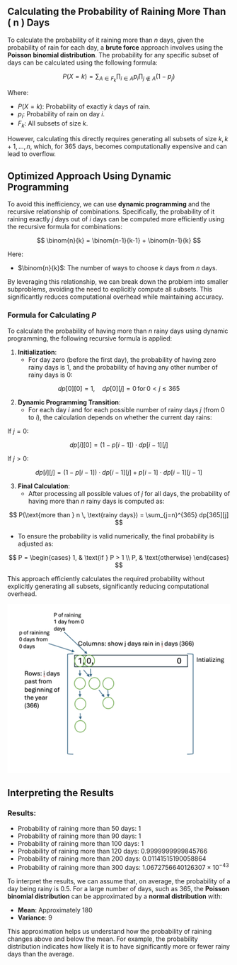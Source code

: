 ## Calculating the Probability of Raining More Than \( n \) Days

To calculate the probability of it raining more than $n$ days, given the probability of rain for each day, a **brute force** approach involves using the **Poisson binomial distribution**. The probability for any specific subset of days can be calculated using the following formula:

$$
P(X = k) = \sum_{A \in F_k} \prod_{i \in A} p_i \prod_{j \not\in A} (1 - p_j)
$$

Where:
- $P(X = k)$: Probability of exactly $k$ days of rain.
- $p_i$: Probability of rain on day $i$.
- $F_k$: All subsets of size $k$.

However, calculating this directly requires generating all subsets of size $k, k+1, \dots, n$, which, for 365 days, becomes computationally expensive and can lead to overflow.

## Optimized Approach Using Dynamic Programming

To avoid this inefficiency, we can use **dynamic programming** and the recursive relationship of combinations. Specifically, the probability of it raining exactly $j$ days out of $i$ days can be computed more efficiently using the recursive formula for combinations:

$$
\binom{n}{k} = \binom{n-1}{k-1} + \binom{n-1}{k}
$$

Here:
- $\binom{n}{k}$: The number of ways to choose $k$ days from $n$ days.

By leveraging this relationship, we can break down the problem into smaller subproblems, avoiding the need to explicitly compute all subsets. This significantly reduces computational overhead while maintaining accuracy.


### Formula for Calculating $P$

To calculate the probability of having more than $n$ rainy days using dynamic programming, the following recursive formula is applied:

1. **Initialization**:
   - For day zero (before the first day), the probability of having zero rainy days is $1$, and the probability of having any other number of rainy days is $0$:

$$
dp[0][0] = 1, \quad dp[0][j] = 0 \, \text{for} \, 0 < j \leq 365
$$

2. **Dynamic Programming Transition**:
   - For each day $i$ and for each possible number of rainy days $j$ (from 0 to $i$), the calculation depends on whether the current day rains:

If $j = 0$:

$$
dp[i][0] = (1 - p[i - 1]) \cdot dp[i-1][j]
$$

If $j > 0$:

$$
dp[i][j] = (1 - p[i - 1]) \cdot dp[i-1][j] + p[i - 1] \cdot dp[i-1][j - 1]
$$

3. **Final Calculation**:  
   - After processing all possible values of $j$ for all days, the probability of having more than $n$ rainy days is computed as:

$$
P(\text{more than } n \, \text{rainy days}) = \sum_{j=n}^{365} dp[365][j]
$$

   - To ensure the probability is valid numerically, the final probability is adjusted as:

$$
P = 
\begin{cases} 
1, & \text{if } P > 1 \\
P, & \text{otherwise}
\end{cases}
$$

This approach efficiently calculates the required probability without explicitly generating all subsets, significantly reducing computational overhead.


![Dynamic Programming Visualization](../images/dp_visualization.png)


## Interpreting the Results

### Results: 
- Probability of raining more than 50 days: $1$
- Probability of raining more than 90 days: $1$
- Probability of raining more than 100 days: $1$
- Probability of raining more than 120 days: $0.9999999999845766$
- Probability of raining more than 200 days: $0.01141515190058864$
- Probability of raining more than 300 days: $1.0672756640126307 \times 10^{-43}$

To interpret the results, we can assume that, on average, the probability of a day being rainy is $0.5$. For a large number of days, such as $365$, the **Poisson binomial distribution** can be approximated by a **normal distribution** with:
- **Mean**: Approximately $180$
- **Variance**: $9$

This approximation helps us understand how the probability of raining changes above and below the mean. For example, the probability distribution indicates how likely it is to have significantly more or fewer rainy days than the average.
